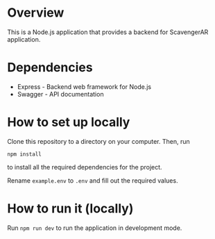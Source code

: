 # Overview

This is a Node.js application that provides a backend for ScavengerAR application.

# Dependencies

- Express - Backend web framework for Node.js
- Swagger - API documentation

# How to set up locally

Clone this repository to a directory on your computer. Then, run

```
npm install
```

to install all the required dependencies for the project.

Rename `example.env` to `.env` and fill out the required values.

# How to run it (locally)

Run `npm run dev` to run the application in development mode.